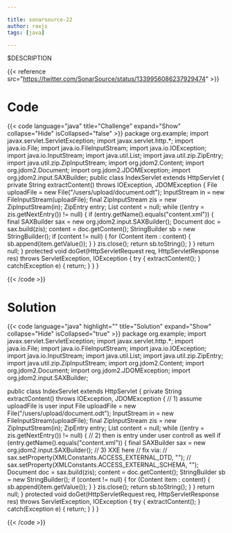 ```yaml
---

title: sonarsource-22
author: raxjs
tags: [java]

---
```


$DESCRIPTION

<!--more-->
{{< reference src="https://twitter.com/SonarSource/status/1339956086237929474" >}}

# Code
{{< code language="java"  title="Challenge" expand="Show" collapse="Hide" isCollapsed="false" >}}
package org.example;
import javax.servlet.ServletException;
import javax.servlet.http.*;
import java.io.File;
import java.io.FileInputStream;
import java.io.IOException;
import java.io.InputStream;
import java.util.List;
import java.util.zip.ZipEntry;
import java.util.zip.ZipInputStream;
import org.jdom2.Content;
import org.jdom2.Document;
import org.jdom2.JDOMException;
import org.jdom2.input.SAXBuilder;
public class IndexServlet extends HttpServlet {
    private String extractContent() throws IOException, JDOMException {
        File uploadFile = new File("/users/upload/document.odt");
        InputStream in = new FileInputStream(uploadFile);
        final ZipInputStream zis = new ZipInputStream(in);
        ZipEntry entry;
        List<Content> content = null;
        while ((entry = zis.getNextEntry()) != null) {
            if (entry.getName().equals("content.xml")) {
                final SAXBuilder sax = new org.jdom2.input.SAXBuilder();
                Document doc = sax.build(zis);
                content = doc.getContent();
                StringBuilder sb = new StringBuilder();
                if (content != null) {
                    for (Content item : content) {
                        sb.append(item.getValue());
                    }
                }
                zis.close();
                return sb.toString();
            }
        }
        return null;
    }
    protected void doGet(HttpServletRequest req, HttpServletResponse res)
        throws ServletException, IOException
    {
        try {
            extractContent();
        }
        catch(Exception e) {
            return;
        }
    }
}

{{< /code >}}

# Solution
{{< code language="java" highlight="" title="Solution" expand="Show" collapse="Hide" isCollapsed="true" >}}
package org.example;
import javax.servlet.ServletException;
import javax.servlet.http.*;
import java.io.File;
import java.io.FileInputStream;
import java.io.IOException;
import java.io.InputStream;
import java.util.List;
import java.util.zip.ZipEntry;
import java.util.zip.ZipInputStream;
import org.jdom2.Content;
import org.jdom2.Document;
import org.jdom2.JDOMException;
import org.jdom2.input.SAXBuilder;

public class IndexServlet extends HttpServlet {
    private String extractContent() throws IOException, JDOMException {
        // 1) assume uploadFile is user input
        File uploadFile = new File("/users/upload/document.odt");
        InputStream in = new FileInputStream(uploadFile);
        final ZipInputStream zis = new ZipInputStream(in);
        ZipEntry entry;
        List<Content> content = null;
        while ((entry = zis.getNextEntry()) != null) {
            // 2) then is entry under user controll as well
            if (entry.getName().equals("content.xml")) {
                final SAXBuilder sax = new org.jdom2.input.SAXBuilder();
                // 3) XXE here
                // fix via:
                // sax.setProperty(XMLConstants.ACCESS_EXTERNAL_DTD, "");
                // sax.setProperty(XMLConstants.ACCESS_EXTERNAL_SCHEMA, "");
                Document doc = sax.build(zis);
                content = doc.getContent();
                StringBuilder sb = new StringBuilder();
                if (content != null) {
                    for (Content item : content) {
                        sb.append(item.getValue());
                    }
                }
                zis.close();
                return sb.toString();
            }
        }
        return null;
    }
    protected void doGet(HttpServletRequest req, HttpServletResponse res)
        throws ServletException, IOException
    {
        try {
            extractContent();
        }
        catch(Exception e) {
            return;
        }
    }
}

{{< /code >}}
